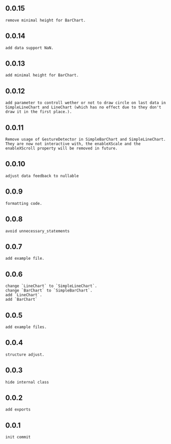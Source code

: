 ## 0.0.15
    remove minimal height for BarChart.

## 0.0.14
    add data support NaN.

## 0.0.13
    add minimal height for BarChart.

## 0.0.12
    add parameter to controll wether or not to draw circle on last data in SimpleLineChart and LineChart (which has no effect due to they don't draw it in the first place.).

## 0.0.11
    Remove usage of GestureDetector in SimpleBarChart and SimpleLineChart. They are now not interactive with, the enableXScale and the enableXScroll property will be removed in future.

## 0.0.10
    adjust data feedback to nullable
## 0.0.9 
    formatting code.
## 0.0.8
    avoid unnecessary_statements

## 0.0.7
    add example file.

## 0.0.6
    change `LineChart` to `SimpleLineChart`.
    change `BarChart` to `SimpleBarChart`.
    add `LineChart`.
    add `BarChart`


## 0.0.5
    add example files.
## 0.0.4
    structure adjust.

## 0.0.3
    hide internal class

## 0.0.2
    add exports

## 0.0.1
    init commit
